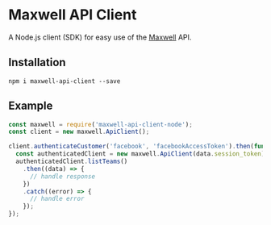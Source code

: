 # Maxwell API Client

A Node.js client (SDK) for easy use of the [Maxwell](https://maxwell.ai/) API.

## Installation

```
npm i maxwell-api-client --save
```

## Example

```javascript
const maxwell = require('maxwell-api-client-node');
const client = new maxwell.ApiClient();

client.authenticateCustomer('facebook', 'facebookAccessToken').then(function(data) {
  const authenticatedClient = new maxwell.ApiClient(data.session_token);
  authenticatedClient.listTeams()
    .then((data) => {
      // handle response
    })
    .catch((error) => {
      // handle error
    });
});
```
